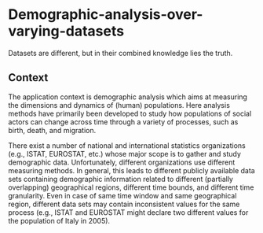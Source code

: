 # Demographic-analysis-over-varying-datasets
Datasets are different, but in their combined knowledge lies the truth.

## Context
The application context is demographic analysis which aims at measuring the dimensions and dynamics of (human) populations. Here analysis methods have primarily been developed to study how populations of social actors can change across time through a variety of processes, such as birth, death, and migration.

There exist a number of national and international statistics organizations (e.g., ISTAT, EUROSTAT, etc.) whose major scope is to gather and study demographic data. Unfortunately, different organizations use different measuring methods. In general, this leads to different publicly available data sets containing demographic information related to different (partially overlapping) geographical regions, different time bounds, and different time granularity. Even in case of same time window and same geographical region, different data sets may contain inconsistent values for the same process (e.g., ISTAT and EUROSTAT might declare two different values for the population of Italy in 2005).
